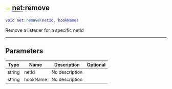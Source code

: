 ## ![shared](../../.gitbook/assets/shared.png) [net](net):remove

```lua
void net:remove(netId, hookName)
```

Remove a listener for a specific netId

------
## Parameters

| Type   | Name | Description | Optional |
| ------ | ---- | ----------- | -------: |
| string | netId | No description |  |
| string | hookName | No description |  |

